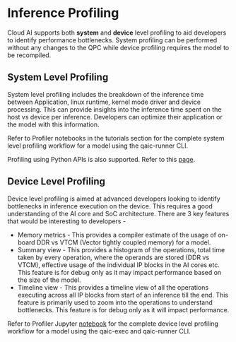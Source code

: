 # Inference Profiling 
Cloud AI supports both **system** and **device** level profiling to aid developers to identify performance bottlenecks. System profiling can be performed without any changes to the QPC while device profiling requires the model to be recompiled. 

## System Level Profiling 

System level profiling includes the breakdown of the inference time between Application, linux runtime, kernel mode driver and device processing. This can provide insights into the inference time spent on the host vs device per inference. Developers can optimize their application or the model with this information. 

Refer to Profiler notebooks in the tutorials section for the complete system level profiling workflow for a model using the qaic-runner CLI. 

Profiling using Python APIs is also supported. Refer to this [page](../../../Python-API/qaic/qaic.md#api-list-function-variables-for-session-object).

## Device Level Profiling 
Device level profiling is aimed at advanced developers looking to identify bottlenecks in inference execution on the device. This requires a good understanding of the AI core and SoC architecture. There are 3 key features that would be interesting to developers -

  - Memory metrics - This provides a compiler estimate of the usage of on-board DDR vs VTCM (Vector tightly coupled memory) for a model.
  - Summary view - This provides a histogram of the operations, total time taken by every operation, where the operands are stored (DDR vs VTCM), effective usage of the individual IP blocks in the AI cores etc. This feature is for debug only as it  may impact performance based on the size of the model. 
  - Timeline view - This provides a timeline view of all the operations executing across all IP blocks from start of an inference till the end. This feature is primarily used to zoom into the operations to understand bottlenecks. This feature is for debug only as it will impact performance. 

Refer to Profiler Jupyter [notebook](https://github.com/quic/cloud-ai-sdk/tree/1.10/tutorials/NLP/Profiler-Intermediate) for the complete device level profiling workflow for a model using the qaic-exec and qaic-runner CLI. 

